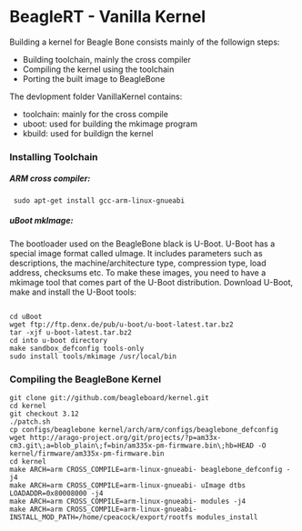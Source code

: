 BeagleRT - Vanilla Kernel
=========================

Building a kernel for Beagle Bone consists mainly of the followign steps: 
- Building toolchain, mainly the cross compiler
- Compiling the kernel using the toolchain
- Porting the built image to BeagleBone

The devlopment folder VanillaKernel contains:
- toolchain: mainly for the cross compile
- uboot: used for building the mkimage program
- kbuild: used for buildign the kernel


### Installing Toolchain
##### ARM cross compiler:
<pre><code> sudo apt-get install gcc-arm-linux-gnueabi</code></pre>

##### uBoot mkImage:
The bootloader used on the BeagleBone black is U-Boot. U-Boot has a special image format called uImage. It includes parameters such as descriptions, the machine/architecture type, compression type, load address, checksums etc. To make these images, you need to have a mkimage tool that comes part of the U-Boot distribution. Download U-Boot, make and install the U-Boot tools:
<pre><code>
cd uBoot
wget ftp://ftp.denx.de/pub/u-boot/u-boot-latest.tar.bz2
tar -xjf u-boot-latest.tar.bz2
cd into u-boot directory
make sandbox_defconfig tools-only
sudo install tools/mkimage /usr/local/bin
</code></pre>


### Compiling the BeagleBone Kernel
<pre><code>git clone git://github.com/beagleboard/kernel.git
cd kernel
git checkout 3.12
./patch.sh
cp configs/beaglebone kernel/arch/arm/configs/beaglebone_defconfig
wget http://arago-project.org/git/projects/?p=am33x-cm3.git\;a=blob_plain\;f=bin/am335x-pm-firmware.bin\;hb=HEAD -O kernel/firmware/am335x-pm-firmware.bin
cd kernel
make ARCH=arm CROSS_COMPILE=arm-linux-gnueabi- beaglebone_defconfig -j4
make ARCH=arm CROSS_COMPILE=arm-linux-gnueabi- uImage dtbs LOADADDR=0x80008000 -j4
make ARCH=arm CROSS_COMPILE=arm-linux-gnueabi- modules -j4
make ARCH=arm CROSS_COMPILE=arm-linux-gnueabi- INSTALL_MOD_PATH=/home/cpeacock/export/rootfs modules_install
</code></pre>




